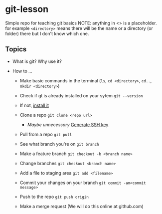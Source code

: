 # git-lesson
Simple repo for teaching git basics
NOTE: anything in <> is a placeholder. for example 
`<directory>` means there will be the name or a directory (or folder) there but I don't know which one.

## Topics

 - What is git? Why use it?
 
 - How to ...
 
   - Make basic commands in the terminal (`ls`, `cd <directory>`, `cd..`, `mkdir <directory>`)
   
   - Check if gt is already installed on your sytem
    `git --version`
    
   - If not, [install it](https://www.linode.com/docs/guides/how-to-install-git-on-linux-mac-and-windows/)
   
   - Clone a repo
    `git clone <repo url>`
   
      - *Maybe unnecessary* [Generate SSH key](https://docs.github.com/en/authentication/connecting-to-github-with-ssh/generating-a-new-ssh-key-and-adding-it-to-the-ssh-agent)
   
   
   - Pull from a repo
    `git pull`
   
   - See what branch you're on
     `git branch`
      
   - Make a feature branch
     `git checkout -b <branch name>`
   
   - Change branches
     `git checkout <branch name>`

   - Add a file to staging area
     `git add <filename>`
     
   - Commit your changes on your branch
     `git commit -am<commit message>`
   
   - Push to the repo
        `git push origin`
        
   - Make a merge request
      (We will do this online at github.com)

